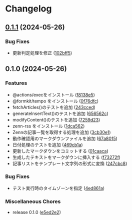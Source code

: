 # Changelog

## [0.1.1](https://github.com/ryohidaka/zenn-article-fetcher/compare/v0.1.0...v0.1.1) (2024-05-26)


### Bug Fixes

* 更新判定処理を修正 ([102bff5](https://github.com/ryohidaka/zenn-article-fetcher/commit/102bff50b4116002471dccb7c39b6a83fe4d279b))

## 0.1.0 (2024-05-26)


### Features

* @actions/execをインストール ([f8138e5](https://github.com/ryohidaka/zenn-article-fetcher/commit/f8138e5df08dcb8d3fd7537c76df113b9b8c7b2d))
* @formkit/tempo をインストール ([0f76dfc](https://github.com/ryohidaka/zenn-article-fetcher/commit/0f76dfcf0386cb5013f33d27fc5cc6a916257770))
* fetchArticles()のテストを追加 ([243cced](https://github.com/ryohidaka/zenn-article-fetcher/commit/243ccedfec64b157fb13e9934e2007e226136d13))
* generateInsertText()のテストを追加 ([656562c](https://github.com/ryohidaka/zenn-article-fetcher/commit/656562c7b9644060a1b1306c6fe1687d15493c39))
* modifyContent()のテストを追加 ([7259d23](https://github.com/ryohidaka/zenn-article-fetcher/commit/7259d23acbb34d17b6c89daeb9913b9912f1b445))
* zenn-rss をインストール ([1dca562](https://github.com/ryohidaka/zenn-article-fetcher/commit/1dca562f053a7f3d73aa6d9b69402830b41fd4ca))
* Zennの記事一覧を取得する処理を追加 ([3cb30e1](https://github.com/ryohidaka/zenn-article-fetcher/commit/3cb30e1cb3b3e0c05a1c03a1725ea501e74e0309))
* 動作確認用のマークダウンファイルを追加 ([67a8015](https://github.com/ryohidaka/zenn-article-fetcher/commit/67a801516e8c6ba6fb155fe5d2dc60acecb9c71a))
* 日付処理のテストを追加 ([469cb1a](https://github.com/ryohidaka/zenn-article-fetcher/commit/469cb1a65129142950a2a114039a91fee17e1717))
* 更新したマークダウンをコミットする ([01caaca](https://github.com/ryohidaka/zenn-article-fetcher/commit/01caaca56dcc13998beef6a0f81448e70de66cfb))
* 生成したテキストをマークダウンに挿入する ([f73272f](https://github.com/ryohidaka/zenn-article-fetcher/commit/f73272f731e3219bb6129004fc8a0e944b04c1a3))
* 記事リストをテンプレート文字列の形式に変換 ([247cbc8](https://github.com/ryohidaka/zenn-article-fetcher/commit/247cbc8bf2c42483f528e0fa973059ea83f3a502))


### Bug Fixes

* テスト実行時のタイムゾーンを指定 ([4ed861a](https://github.com/ryohidaka/zenn-article-fetcher/commit/4ed861a8deff15e8197e84c36ba7f41b7a004eaa))


### Miscellaneous Chores

* release 0.1.0 ([e5ed2e2](https://github.com/ryohidaka/zenn-article-fetcher/commit/e5ed2e25c5eb4b61cdd256ae60a8358686d7f2ee))
